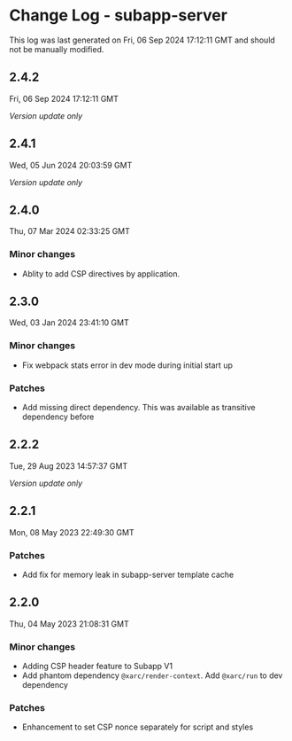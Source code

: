 # Change Log - subapp-server

This log was last generated on Fri, 06 Sep 2024 17:12:11 GMT and should not be manually modified.

## 2.4.2
Fri, 06 Sep 2024 17:12:11 GMT

_Version update only_

## 2.4.1
Wed, 05 Jun 2024 20:03:59 GMT

_Version update only_

## 2.4.0
Thu, 07 Mar 2024 02:33:25 GMT

### Minor changes

- Ablity to add CSP directives by application.

## 2.3.0
Wed, 03 Jan 2024 23:41:10 GMT

### Minor changes

- Fix webpack stats error in dev mode during initial start up

### Patches

- Add missing direct dependency. This was available as transitive dependency before

## 2.2.2
Tue, 29 Aug 2023 14:57:37 GMT

_Version update only_

## 2.2.1
Mon, 08 May 2023 22:49:30 GMT

### Patches

- Add fix for memory leak in subapp-server template cache

## 2.2.0
Thu, 04 May 2023 21:08:31 GMT

### Minor changes

- Adding CSP header feature to Subapp V1
- Add phantom dependency `@xarc/render-context`. Add `@xarc/run` to dev dependency

### Patches

- Enhancement to set CSP nonce separately for script and styles

